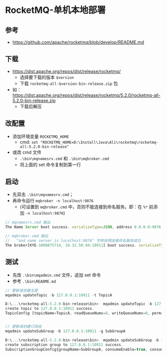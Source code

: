 # RocketMQ-单机本地部署

## 参考
- https://github.com/apache/rocketmq/blob/develop/README.md


## 下载
- https://dist.apache.org/repos/dist/release/rocketmq/
  - 选择要下载的版本 `$version`
  - 下载 `rocketmq-all-$version-bin-release.zip` 包
- 如：https://dist.apache.org/repos/dist/release/rocketmq/5.2.0/rocketmq-all-5.2.0-bin-release.zip
  - 下载后解压


## 改配置
- 添加环境变量 `ROCKETMQ_HOME`
  - cmd: ` set "ROCKETMQ_HOME=D:\Install\Java\Ali\rocketmq\rocketmq-all-5.2.0-bin-release" `
- 或改 cmd 文件
  - `.\bin\mqnamesrv.cmd` 和 `.\bin\mqbroker.cmd`
  - 将上面的 set 命令复制到第一行


## 启动
- 先双击 `.\bin\mqnamesrv.cmd`；
- 再命令运行 ` mqbroker -n localhost:9876 ` 
  - (可设置到 `mqbroker.cmd` 中，否则不能连接到命名服务。即：在 `%*` 前添加 ` -n localhost:9876 `)
```js
// mqnamesrv.cmd 输出
The Name Server boot success. serializeType=JSON, address 0.0.0.0:9876

// mqbroker.cmd 输出
//   "and name server is localhost:9876" 字样说明连接命名服务成功
The broker[KYE-1000875714, 10.32.50.94:10911] boot success. serializeType=JSON and name server is localhost:9876
```


## 测试
- 先改 `.\bin\mqadmin.cmd` 文件，追加 set 命令
- 参考 `.\bin\README.md`
```js
// 更新或创建主题
mqadmin updateTopic -b 127.0.0.1:10911 -t TopicA

D:\...\rocketmq-all-5.2.0-bin-release\bin>  mqadmin updateTopic -b 127.0.0.1:10911 -t TopicA
create topic to 127.0.0.1:10911 success.
TopicConfig [topicName=TopicA, readQueueNums=8, writeQueueNums=8, perm=RW-, topicFilterType=SINGLE_TAG, topicSysFlag=0, order=false, attributes={}]


// 更新或创建订阅组
mqadmin updateSubGroup -b 127.0.0.1:10911 -g SubGroupA

D:\...\rocketmq-all-5.2.0-bin-release\bin>  mqadmin updateSubGroup -b 127.0.0.1:10911 -g SubGroupA
create subscription group to 127.0.0.1:10911 success.
SubscriptionGroupConfig{groupName=SubGroupA, consumeEnable=true, consumeFromMinEnable=false, consumeBroadcastEnable=false, consumeMessageOrderly=false, retryQueueNums=1, retryMaxTimes=16, groupRetryPolicy=GroupRetryPolicy{type=CUSTOMIZED, exponentialRetryPolicy=null, customizedRetryPolicy=null}, brokerId=0, whichBrokerWhenConsumeSlowly=1, notifyConsumerIdsChangedEnable=true, groupSysFlag=0, consumeTimeoutMinute=15, subscriptionDataSet=null, attributes={}}
```